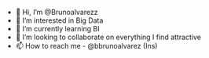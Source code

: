 - 👋 Hi, I’m @Brunoalvarezz
- 👀 I’m interested in Big Data
- 🌱 I’m currently learning BI
- 💞️ I’m looking to collaborate on everything I find attractive
- 📫 How to reach me - @bbrunoalvarez (Ins)
